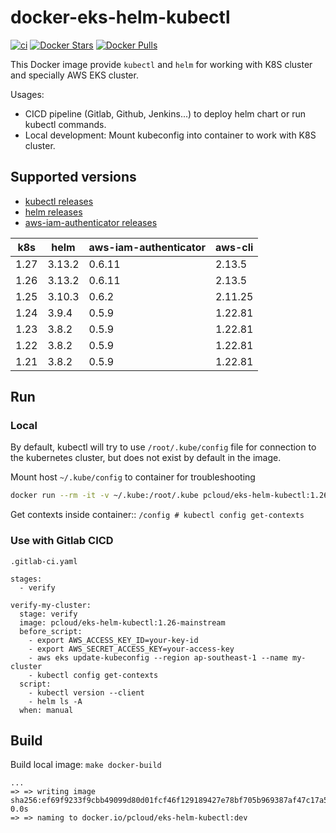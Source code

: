 # docker-eks-helm-kubectl

[![ci](https://github.com/quangthe/docker-eks-helm-kubectl/actions/workflows/docker.yaml/badge.svg)](https://github.com/quangthe/docker-eks-helm-kubectl/actions/workflows/docker.yaml)
[![Docker Stars](https://img.shields.io/docker/stars/pcloud/eks-helm-kubectl.svg?style=flat)](https://hub.docker.com/r/pcloud/eks-helm-kubectl/)
[![Docker Pulls](https://img.shields.io/docker/pulls/pcloud/eks-helm-kubectl.svg?style=flat)](https://hub.docker.com/r/pcloud/eks-helm-kubectl/)

This Docker image provide `kubectl` and `helm` for working with K8S cluster and specially AWS EKS cluster. 

Usages:

- CICD pipeline (Gitlab, Github, Jenkins...) to deploy helm chart or run kubectl commands.
- Local development: Mount kubeconfig into container to work with K8S cluster.

## Supported versions

- [kubectl releases](https://kubernetes.io/releases/)
- [helm releases](https://github.com/helm/helm/releases)
- [aws-iam-authenticator releases](https://github.com/kubernetes-sigs/aws-iam-authenticator/releases)

| k8s  | helm   | aws-iam-authenticator | aws-cli |
|------|--------|-----------------------|---------|
| 1.27 | 3.13.2 | 0.6.11                | 2.13.5  |
| 1.26 | 3.13.2 | 0.6.11                | 2.13.5  |
| 1.25 | 3.10.3 | 0.6.2                 | 2.11.25 |
| 1.24 | 3.9.4  | 0.5.9                 | 1.22.81 |
| 1.23 | 3.8.2  | 0.5.9                 | 1.22.81 |
| 1.22 | 3.8.2  | 0.5.9                 | 1.22.81 |
| 1.21 | 3.8.2  | 0.5.9                 | 1.22.81 |

## Run

### Local

By default, kubectl will try to use `/root/.kube/config` file for connection to the kubernetes cluster, but does not exist by default in the image.

Mount host `~/.kube/config` to container for troubleshooting

```bash
docker run --rm -it -v ~/.kube:/root/.kube pcloud/eks-helm-kubectl:1.26-mainstream
```

Get contexts inside container:: `/config # kubectl config get-contexts`

### Use with Gitlab CICD

`.gitlab-ci.yaml`

```yaml,
stages:
  - verify

verify-my-cluster:
  stage: verify
  image: pcloud/eks-helm-kubectl:1.26-mainstream
  before_script:
    - export AWS_ACCESS_KEY_ID=your-key-id
    - export AWS_SECRET_ACCESS_KEY=your-access-key
    - aws eks update-kubeconfig --region ap-southeast-1 --name my-cluster
    - kubectl config get-contexts
  script:
    - kubectl version --client
    - helm ls -A
  when: manual
```

## Build

Build local image: `make docker-build`

```
...
=> => writing image sha256:ef69f9233f9cbb49099d80d01fcf46f129189427e78bf705b969387af47c17a5                        0.0s
=> => naming to docker.io/pcloud/eks-helm-kubectl:dev
```
